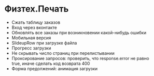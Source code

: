 # Физтех.Печать

* Сжать таблицу заказов
* Вход через вконтакте
* Обновлять все заказы при возникновении какой-нибудь ошибки
* Мобильная версия
* SlideupRow при загрузке файла
* Прогресс загрузки
* Не скрывать число страниц при перелистывании
* Проксирование запросов: проверить, что response.error не равно true, иначе сделать код возврата 400
* Форма предолжений: анимация загрузки